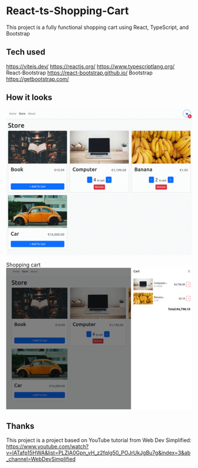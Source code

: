 # React-ts-Shopping-Cart

This project is a fully functional shopping cart using React, TypeScript, and Bootstrap

## Tech used

https://vitejs.dev/
https://reactjs.org/
https://www.typescriptlang.org/
React-Bootstrap https://react-bootstrap.github.io/
Bootstrap https://getbootstrap.com/

## How it looks

![image](https://github.com/susizhang/React-ts-Shopping-Cart/blob/main/src/assets/ts-shopping-cart1%20.png)

Shopping cart
![image](https://github.com/susizhang/React-ts-Shopping-Cart/blob/main/src/assets/ts-shopping-cart2%20.png)

## Thanks

This project is a project based on YouTube tutorial from Web Dev Simplified:
https://www.youtube.com/watch?v=lATafp15HWA&list=PLZlA0Gpn_vH_z2fqIg50_POJrUkJgBu7g&index=3&ab_channel=WebDevSimplified
